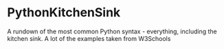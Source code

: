 # PythonKitchenSink
A rundown of the most common Python syntax - everything, including the kitchen sink.
A lot of the examples taken from W3Schools
